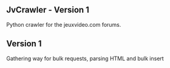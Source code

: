 ## JvCrawler - Version 1

Python crawler for the jeuxvideo.com forums.

## Version 1

Gathering way for bulk requests, parsing HTML and bulk insert